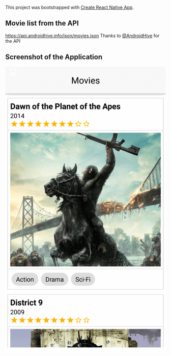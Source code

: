 This project was bootstrapped with [Create React Native App](https://github.com/react-community/create-react-native-app).

## Movie list from the API
https://api.androidhive.info/json/movies.json
Thanks to [@AndroidHive](http://www.androidhive.info/) for the API

## Screenshot of the Application
<img src="Screenshot_2017-11-11-02-57-32.png" alt="Screenshot" />
